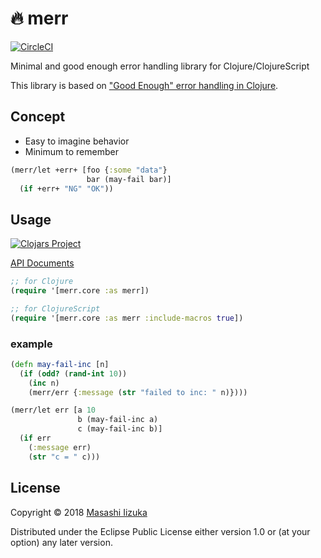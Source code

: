 # :fire: merr
[![CircleCI](https://circleci.com/gh/liquidz/merr.svg?style=svg)](https://circleci.com/gh/liquidz/merr)

Minimal and good enough error handling library for Clojure/ClojureScript

This library is based on ["Good Enough" error handling in Clojure](https://adambard.com/blog/acceptable-error-handling-in-clojure/).

## Concept

* Easy to imagine behavior
* Minimum to remember

```clj
(merr/let +err+ [foo {:some "data"}
                 bar (may-fail bar)]
  (if +err+ "NG" "OK"))
```

## Usage
[![Clojars Project](https://img.shields.io/clojars/v/merr.svg)](https://clojars.org/merr)

[API Documents](https://cljdoc.xyz/d/merr/merr/0.1.0-SNAPSHOT/api/merr.core)


```clj
;; for Clojure
(require '[merr.core :as merr])

;; for ClojureScript
(require '[merr.core :as merr :include-macros true])
```

### example

```clj
(defn may-fail-inc [n]
  (if (odd? (rand-int 10))
    (inc n)
    (merr/err {:message (str "failed to inc: " n)})))

(merr/let err [a 10
               b (may-fail-inc a)
               c (may-fail-inc b)]
  (if err
    (:message err)
    (str "c = " c)))
```

## License

Copyright © 2018 [Masashi Iizuka](https://twitter.com/uochan)

Distributed under the Eclipse Public License either version 1.0 or (at
your option) any later version.
